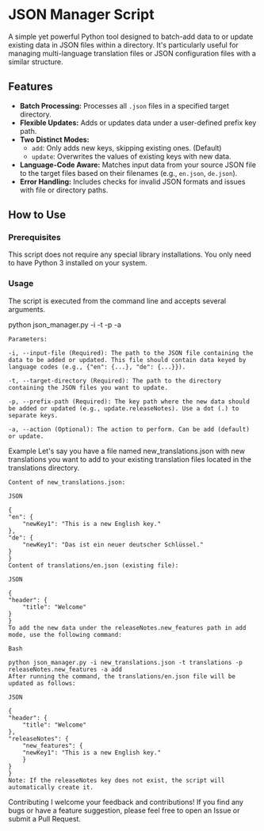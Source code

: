 # JSON Manager Script

A simple yet powerful Python tool designed to batch-add data to or update existing data in JSON files within a directory. It's particularly useful for managing multi-language translation files or JSON configuration files with a similar structure.

## Features

- **Batch Processing:** Processes all `.json` files in a specified target directory.
- **Flexible Updates:** Adds or updates data under a user-defined prefix key path.
- **Two Distinct Modes:**
    - `add`: Only adds new keys, skipping existing ones. (Default)
    - `update`: Overwrites the values of existing keys with new data.
- **Language-Code Aware:** Matches input data from your source JSON file to the target files based on their filenames (e.g., `en.json`, `de.json`).
- **Error Handling:** Includes checks for invalid JSON formats and issues with file or directory paths.

## How to Use

### Prerequisites

This script does not require any special library installations. You only need to have Python 3 installed on your system.

### Usage

The script is executed from the command line and accepts several arguments.

<in bash>
python json_manager.py -i <input_file> -t <target_directory> -p <prefix_path> -a <action>


    Parameters:

    -i, --input-file (Required): The path to the JSON file containing the data to be added or updated. This file should contain data keyed by language codes (e.g., {"en": {...}, "de": {...}}).

    -t, --target-directory (Required): The path to the directory containing the JSON files you want to update.

    -p, --prefix-path (Required): The key path where the new data should be added or updated (e.g., update.releaseNotes). Use a dot (.) to separate keys.

    -a, --action (Optional): The action to perform. Can be add (default) or update.

Example
    Let's say you have a file named new_translations.json with new translations you want to add to your existing translation files located in the translations directory.

    Content of new_translations.json:

    JSON

    {
    "en": {
        "newKey1": "This is a new English key."
    },
    "de": {
        "newKey1": "Das ist ein neuer deutscher Schlüssel."
    }
    }
    Content of translations/en.json (existing file):

    JSON

    {
    "header": {
        "title": "Welcome"
    }
    }
    To add the new data under the releaseNotes.new_features path in add mode, use the following command:

    Bash

    python json_manager.py -i new_translations.json -t translations -p releaseNotes.new_features -a add
    After running the command, the translations/en.json file will be updated as follows:

    JSON

    {
    "header": {
        "title": "Welcome"
    },
    "releaseNotes": {
        "new_features": {
        "newKey1": "This is a new English key."
        }
    }
    }
    Note: If the releaseNotes key does not exist, the script will automatically create it.

Contributing
I welcome your feedback and contributions! If you find any bugs or have a feature suggestion, please feel free to open an Issue or submit a Pull Request.
